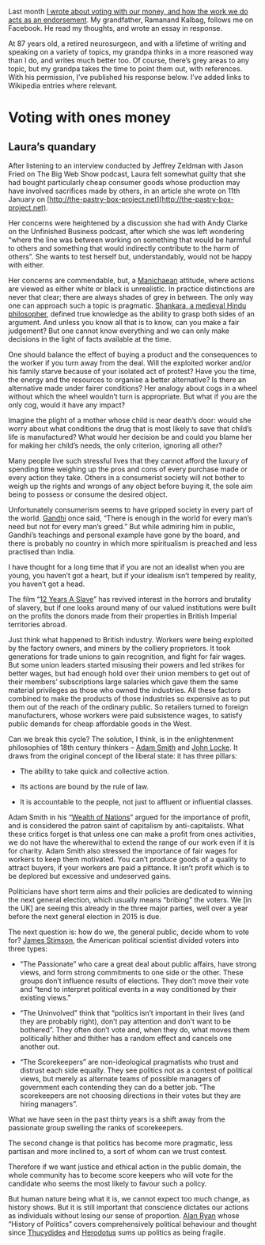 

Last month [I wrote about voting with our money, and how the work we do acts as an
endorsement](https://the-pastry-box-project.net/laura-kalbag/2014-january-11). My grandfather, Ramanand
Kalbag, follows me on Facebook. He read my thoughts, and wrote an essay in response. 

At 87 years old, a retired neurosurgeon, and with a lifetime of writing and speaking on a variety of topics,
my grandpa thinks in a more reasoned way than I do, and writes much better too. Of course, there’s grey
areas to any topic, but my grandpa takes the time to point them out, with references. With his permission,
I’ve published his response below. I’ve added links to Wikipedia entries where relevant.

# Voting with ones money

## Laura’s quandary

After listening to an interview conducted by Jeffrey Zeldman with Jason Fried on The Big Web Show podcast,
Laura felt somewhat guilty that she had bought particularly cheap consumer goods whose production may have
involved sacrifices made by others, in an article she wrote on 11th January on
[http://the-pastry-box-project.net](http://the-pastry-box-project.net).

Her concerns were heightened by a discussion she had with Andy Clarke on the Unfinished Business podcast,
after which she was left wondering “where the line was between working on something that would be harmful to
others and something that would indirectly contribute to the harm of others”. She wants to test herself but,
understandably, would not be happy with either. 

Her concerns are commendable, but, a [Manichaean](http://en.wikipedia.org/wiki/Manichaean) attitude, where
actions are viewed as either white or black is unrealistic. In practice distinctions are never that clear;
there are always shades of grey in between. The only way one can approach such a topic is pragmatic.
[Shankara, a medieval Hindu philosopher](http://en.wikipedia.org/wiki/Adi_Shankara), defined true knowledge as
the ability to grasp both sides of an argument. And unless you know all that is to know, can you make a fair
judgement? But one cannot know everything and we can only make decisions in the light of facts available at
the time.

One should balance the effect of buying a product and the consequences to the worker if you turn away from the
deal. Will the exploited worker and/or his family starve because of your isolated act of protest? Have you the
time, the energy and the resources to organise a better alternative? Is there an alternative made under fairer
conditions? Her analogy about cogs in a wheel without which the wheel wouldn’t turn is appropriate. But what
if you are the only cog, would it have any impact?

Imagine the plight of a mother whose child is near death’s door: would she worry about what conditions the
drug that is most likely to save that child’s life is manufactured? What would her decision be and could you
blame her for making her child’s needs, the only criterion, ignoring all other?

Many people live such stressful lives that they cannot afford the luxury of spending time weighing up the pros
and cons of every purchase made or every action they take. Others in a consumerist society will not bother to
weigh up the rights and wrongs of any object before buying it, the sole aim being to possess or consume the
desired object.

Unfortunately consumerism seems to have gripped society in every part of the world.
[Gandhi](http://en.wikipedia.org/wiki/Gandhi) once said, “There is enough in the world for every man’s
need but not for every man’s greed.” But while admiring him in public, Gandhi’s teachings and personal
example have gone by the board, and there is probably no country in which more spiritualism is preached and
less practised than India. 

I have thought for a long time that if you are not an idealist when you are young, you haven’t got a heart,
but if your idealism isn’t tempered by reality, you haven’t got a head.

The film “[12 Years A Slave](http://www.imdb.com/title/tt2024544/?ref_=nv_sr_1)” has revived interest in
the horrors and brutality of slavery, but if one looks around many of our valued institutions were built on
the profits the donors made from their properties in British Imperial territories abroad. 

Just think what happened to British industry. Workers were being exploited by the factory owners, and miners
by the colliery proprietors. It took generations for trade unions to gain recognition, and fight for fair
wages. But some union leaders started misusing their powers and led strikes for better wages, but had enough
hold over their union members to get out of their members’ subscriptions large salaries which gave them the
same material privileges as those who owned the industries. All these factors combined to make the products of
those industries so expensive as to put them out of the reach of the ordinary public. So retailers turned to
foreign manufacturers, whose workers were paid subsistence wages, to satisfy public demands for cheap
affordable goods in the West.

Can we break this cycle? The solution, I think, is in the enlightenment philosophies of 18th century thinkers
– [Adam Smith](http://en.wikipedia.org/wiki/Adam_smith) and [John
Locke](http://en.wikipedia.org/wiki/John_locke). It draws from the original concept of the liberal state: it
has three pillars: 

 *  The ability to take quick and collective action.

 *  Its actions are bound by the rule of law.

 *  It is accountable to the people, not just to affluent or influential classes.

Adam Smith in his “[Wealth of Nations](http://en.wikipedia.org/wiki/The_Wealth_of_Nations)” argued for the
importance of profit, and is considered the patron saint of capitalism by anti-capitalists. What these critics
forget is that unless one can make a profit from ones activities, we do not have the wherewithal to extend the
range of our work even if it is for charity. Adam Smith also stressed the importance of fair wages for workers
to keep them motivated. You can’t produce goods of a quality to attract buyers, if your workers are paid a
pittance. It isn’t profit which is to be deplored but excessive and undeserved gains. 

Politicians have short term aims and their policies are dedicated to winning the next general election, which
usually means “bribing” the voters. We [in the UK] are seeing this already in the three major parties,
well over a year before the next general election in 2015 is due.

The next question is: how do we, the general public, decide whom to vote for? [James
Stimson](http://www.unc.edu/~jstimson/Welcome.html), the American political scientist divided voters into
three types: 

 *  “The Passionate” who care a great deal about public affairs, have strong views, and form strong
commitments to one side or the other. These groups don’t influence results of elections. They don’t move
their vote and “tend to interpret political events in a way conditioned by their existing views.”

 *  “The Uninvolved” think that “politics isn’t important in their lives (and they are probably
right), don’t pay attention and don’t want to be bothered”. They often don’t vote and, when they do,
what moves them politically hither and thither has a random effect and cancels one another out.

 *  “The Scorekeepers” are non-ideological pragmatists who trust and distrust each side equally. They see
politics not as a contest of political views, but merely as alternate teams of possible managers of government
each contending they can do a better job. “The scorekeepers are not choosing directions in their votes but
they are hiring managers”.

What we have seen in the past thirty years is a shift away from the passionate group swelling the ranks of
scorekeepers.

The second change is that politics has become more pragmatic, less partisan and more inclined to, a sort of
whom can we trust contest. 

Therefore if we want justice and ethical action in the public domain, the whole community has to become score
keepers who will vote for the candidate who seems the most likely to favour such a policy.

But human nature being what it is, we cannot expect too much change, as history shows. But it is still
important that conscience dictates our actions as individuals without losing our sense of proportion. [Alan
Ryan](http://en.wikipedia.org/wiki/Alan_Ryan) whose “History of Politics” covers comprehensively political
behaviour and thought since [Thucydides](http://en.wikipedia.org/wiki/Thucydides) and
[Herodotus](http://en.wikipedia.org/wiki/Herodotus) sums up politics as being fragile.